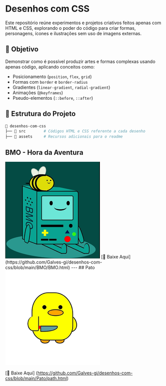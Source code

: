 
# Desenhos com CSS

Este repositório reúne experimentos e projetos criativos feitos apenas com HTML e CSS, explorando o poder do código para criar formas, personagens, ícones e ilustrações sem uso de imagens externas.

## 📌 Objetivo
Demonstrar como é possível produzir artes e formas complexas usando apenas código, aplicando conceitos como:

- Posicionamento (`position`, `flex`, `grid`)
- Formas com `border` e `border-radius`
- Gradientes (`linear-gradient`, `radial-gradient`)
- Animações (`@keyframes`)
- Pseudo-elementos (`::before`, `::after`)

## 📂 Estrutura do Projeto
```bash
📁 desenhos-com-css
├── 📁 src        # Códigos HTML e CSS referente a cada desenho
├── 📁 assets     # Recursos adicionais para o readme
```

## BMO - Hora da Aventura
<img src="https://github.com/Galves-gi/desenhos-com-css/blob/main/assets/bmo.png" alt="Meu desenho do BMO da hora de aventura com html e css" width="300">
[🔗 Baixe Aqui] (https://github.com/Galves-gi/desenhos-com-css/blob/main/BMO/BMO.html)
---
## Pato
<img src="https://github.com/Galves-gi/desenhos-com-css/blob/main/assets/pato.png" alt="Meu desenho de pato com html e css" width="300">

[🔗 Baixe Aqui] (https://github.com/Galves-gi/desenhos-com-css/blob/main/Pato/path.html)
